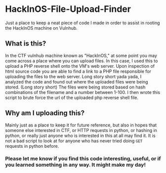 # HackInOS-File-Upload-Finder
Just a place to keep a neat piece of code I made in order to assist in rooting the HackInOS machine on Vulnhub.

## What is this?
In the CTF vulnhub machine known as "HackInOS," at some point you may come across a place where you can upload files. In this case, I used this to upload a PHP reverse shell onto the VM's web server. Upon inspection of html source code you are able to find a link to a PHP file responsible for uploading the files to the web server. Long story short yada yada, I analyzed the code and found out where the uploaded files were being stored. (Long story short) The files were being stored based on hash combinations of the filename and a number between 1-100. I then wrote this script to brute force the url of the uploaded php reverse shell file. 

## Why am I uploading this?
Mainly just as a place to keep it for future reference, but also in hopes that someone else interested in CTF, or HTTP requests in python, or hashing in python, or really just anyone who is interested in this at all may find it. It is not a bad script to look at for anyone who has never tried doing `GET` requests in python before. 

### Please let me know if you find this code interesting, useful, or if you learned something in any way. It might make my day!
